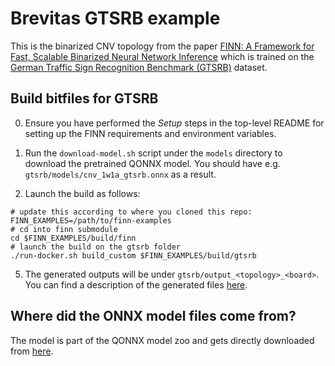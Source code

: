 # Brevitas GTSRB example

This is the binarized CNV topology from the paper [FINN: A Framework for Fast, Scalable Binarized Neural Network Inference](https://arxiv.org/abs/1612.07119) which is trained
on the [German Traffic Sign Recognition Benchmark (GTSRB)](https://benchmark.ini.rub.de/gtsrb_news.html) dataset.

## Build bitfiles for GTSRB

0. Ensure you have performed the *Setup* steps in the top-level README for setting up the FINN requirements and environment variables.

1. Run the `download-model.sh` script under the `models` directory to download the pretrained QONNX model. You should have e.g. `gtsrb/models/cnv_1w1a_gtsrb.onnx` as a result.

2. Launch the build as follows:
```SHELL
# update this according to where you cloned this repo:
FINN_EXAMPLES=/path/to/finn-examples
# cd into finn submodule
cd $FINN_EXAMPLES/build/finn
# launch the build on the gtsrb folder
./run-docker.sh build_custom $FINN_EXAMPLES/build/gtsrb
```

5. The generated outputs will be under `gtsrb/output_<topology>_<board>`. You can find a description of the generated files [here](https://finn-dev.readthedocs.io/en/latest/command_line.html#simple-dataflow-build-mode).

## Where did the ONNX model files come from?

The model is part of the QONNX model zoo and gets directly downloaded from [here](https://github.com/fastmachinelearning/qonnx_model_zoo/tree/feature/gtsrb_cnv/models/GTSRB/Brevitas_CNV1W1A).

